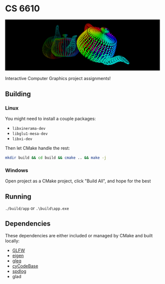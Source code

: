 # CS 6610

![](thumb.png)

Interactive Computer Graphics project assignments!

## Building

### Linux
You might need to install a couple packages:
- `libxinerama-dev`
- `libglu1-mesa-dev`
- `libxi-dev`

Then let CMake handle the rest:
```bash
mkdir build && cd build && cmake .. && make -j
```

### Windows
Open project as a CMake project, click "Build All", and hope for the best

## Running
`./build/app` or `.\build\app.exe`

## Dependencies
These dependencies are either included or managed by CMake and built locally:

- [GLFW](https://github.com/glfw/glfw)
- [eigen](http://eigen.tuxfamily.org)
- [gleq](https://github.com/glfw/gleq)
- [cyCodeBase](http://www.cemyuksel.com/cyCodeBase/code.html)
- [spdlog](https://github.com/gabime/spdlog)
- glad